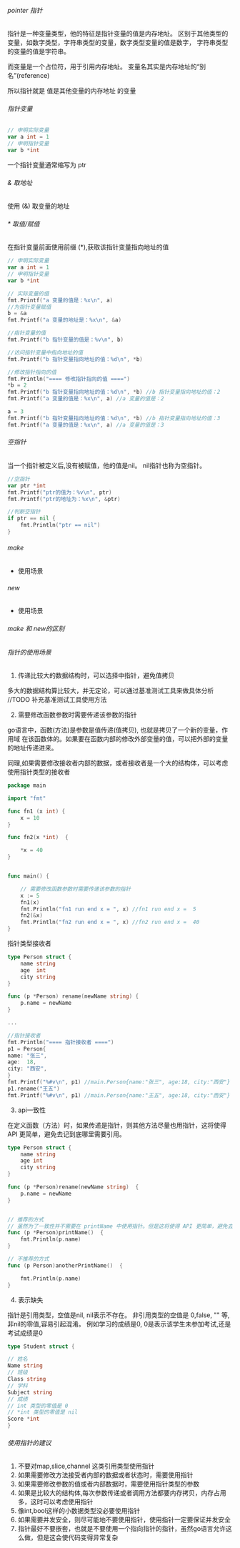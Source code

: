 ###### pointer 指针

指针是一种变量类型，他的特征是指针变量的值是内存地址。
区别于其他类型的变量，如数字类型，字符串类型的变量，数字类型变量的值是数字， 字符串类型的变量的值是字符串。

而变量是一个占位符，用于引用内存地址。
变量名其实是内存地址的“别名”(reference)

所以指针就是 值是其他变量的内存地址 的变量

###### 指针变量

```go
// 申明实际变量
var a int = 1
// 申明指针变量
var b *int
```
一个指针变量通常缩写为 ptr

###### & 取地址

使用 (&) 取变量的地址

###### * 取值/赋值

在指针变量前面使用前缀 (*),获取该指针变量指向地址的值

```go
// 申明实际变量
var a int = 1
// 申明指针变量
var b *int

// 实际变量的值
fmt.Printf("a 变量的值是：%x\n", a)
//为指针变量赋值
b = &a
fmt.Printf("a 变量的地址是：%x\n", &a)

//指针变量的值
fmt.Printf("b 指针变量的值是：%v\n", b)

//访问指针变量中指向地址的值
fmt.Printf("b 指针变量指向地址的值：%d\n", *b)

//修改指针指向的值
fmt.Println("==== 修改指针指向的值 ====")
*b = 2
fmt.Printf("b 指针变量指向地址的值：%d\n", *b) //b 指针变量指向地址的值：2
fmt.Printf("a 变量的值是：%x\n", a) //a 变量的值是：2

a = 3
fmt.Printf("b 指针变量指向地址的值：%d\n", *b) //b 指针变量指向地址的值：3
fmt.Printf("a 变量的值是：%x\n", a) //a 变量的值是：3
```

###### 空指针
当一个指针被定义后,没有被赋值，他的值是nil。
nil指针也称为空指针。

```go
//空指针
var ptr *int
fmt.Printf("ptr的值为：%v\n", ptr)
fmt.Printf("ptr的地址为：%x\n", &ptr)

//判断空指针
if ptr == nil {
    fmt.Println("ptr == nil")
}
```


###### make

- 使用场景

###### new

- 使用场景


###### make 和 new的区别


###### 指针的使用场景

1. 传递比较大的数据结构时，可以选择中指针，避免值拷贝

多大的数据结构算比较大，并无定论，可以通过基准测试工具来做具体分析 //TODO 补充基准测试工具使用方法

2. 需要修改函数参数时需要传递该参数的指针

go语言中，函数(方法)是参数是值传递(值拷贝), 也就是拷贝了一个新的变量，作用域
在该函数体的。如果要在函数内部的修改外部变量的值，可以把外部的变量的地址传递进来。

同理,如果需要修改接收者内部的数据，或者接收者是一个大的结构体，可以考虑使用指针类型的接收者

```go
package main

import "fmt"

func fn1 (x int) {
	x = 10
}

func fn2(x *int)  {

	*x = 40
}


func main() {

	// 需要修改函数参数时需要传递该参数的指针
	x := 5
	fn1(x)
	fmt.Println("fn1 run end x = ", x) //fn1 run end x =  5
	fn2(&x)
	fmt.Println("fn2 run end x = ", x) //fn2 run end x =  40
}
```

指针类型接收者

```go
type Person struct {
	name string
	age  int
	city string
}

func (p *Person) rename(newName string) {
	p.name = newName
}

...

//指针接收者
fmt.Println("==== 指针接收者 ====")
p1 = Person{
name: "张三",
age:  18,
city: "西安",
}
fmt.Printf("%#v\n", p1) //main.Person{name:"张三", age:18, city:"西安"}
p1.rename("王五")
fmt.Printf("%#v\n", p1) //main.Person{name:"王五", age:18, city:"西安"}
```


3. api一致性

在定义函数（方法）时，如果传递是指针，则其他方法尽量也用指针，这将使得 API 更简单，避免去记到底哪里需要引用。

```go
type Person struct {
	name string
	age int
	city string
}

func (p *Person)rename(newName string)  {
	p.name = newName
}


// 推荐的方式
// 虽然为了一致性并不需要在 printName 中使用指针。但是这将使得 API 更简单，避免去记到底哪里需要引用。
func (p *Person)printName()  {
	fmt.Println(p.name)
}

// 不推荐的方式
func (p Person)anotherPrintName()  {

	fmt.Println(p.name)
}
```

4. 表示缺失

指针是引用类型，空值是nil, nil表示不存在。 非引用类型的空值是 0,false, "" 等, 非nil的零值,容易引起混淆。
例如学习的成绩是0, 0是表示该学生未参加考试,还是考试成绩是0

```go
type Student struct {

// 姓名
Name string
// 班级
Class string
// 学科
Subject string
// 成绩
// int 类型的零值是 0
// *int 类型的零值是 nil
Score *int
}
```


###### 使用指针的建议
1. 不要对map,slice,channel 这类引用类型使用指针
2. 如果需要修改方法接受者内部的数据或者状态时，需要使用指针
3. 如果需要修改参数的值或者内部数据时，需要使用指针类型的参数
4. 如果是比较大的结构体,每次参数传递或者调用方法都要内存拷贝，内存占用多，这时可以考虑使用指针
5. 像int,bool这样的小数据类型没必要使用指针
6. 如果需要并发安全，则尽可能地不要使用指针，使用指针一定要保证并发安全
7. 指针最好不要嵌套，也就是不要使用一个指向指针的指针，虽然go语言允许这么做，但是这会使代码变得异常复杂


